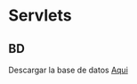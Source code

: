 # Servlets

## BD
Descargar la base de datos [Aqui](https://drive.google.com/open?id=1n2D-sTrvpY4HvePvSiqRlzj5irIDNYED)
